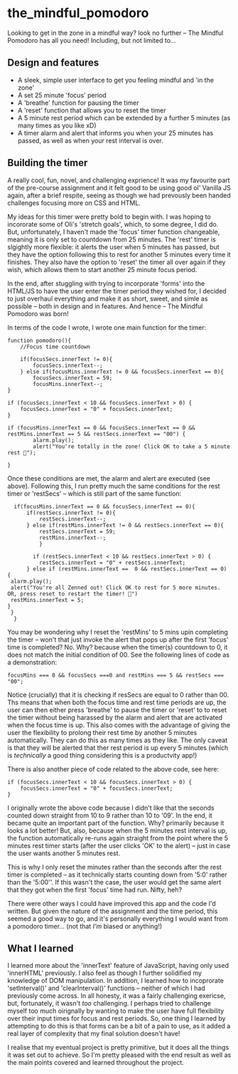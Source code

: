 # the_mindful_pomodoro

Looking to get in the zone in a mindful way? look no further – The Mindful Pomodoro has all you need! Including, but not limited to...

## Design and features

- A sleek, simple user interface to get you feeling mindful and 'in the zone'
- A set 25 minute 'focus' period
- A 'breathe' function for pausing the timer
- A 'reset' function that allows you to reset the timer
- A 5 minute rest period which can be extended by a further 5 minutes (as many times as you like xD)
- A timer alarm and alert that informs you when your 25 minutes has passed, as well as when your rest interval is over.

## Building the timer

A really cool, fun, novel, and challenging exprience! It was my favourite part of the pre-course assignment and it felt good to be using good ol' Vanilla JS again, after a brief respite, seeing as though we had prevously been handed challenges focusing more on CSS and HTML.

My ideas for this timer were pretty bold to begin with. I was hoping to incororate some of Oli's 'stretch goals', which, to some degree, I did do. But, unfortunately, I haven't made the 'focus' timer function changeable, meaning it is only set to countdown from 25 minutes. The 'rest' timer is slgightly more flexible: it alerts the user when 5 minutes has passed, but they have the option following this to rest for another 5 minutes every time it finishes. They also have the option to 'reset' the timer all over again if they wish, which allows them to start another 25 minute focus period. 

In the end, after stuggling with trying to incorporate 'forms' into the HTML/JS to have the user enter the timer period they wished for, I decided to just overhaul everything and make it as short, sweet, and simle as possible – both in design and in features. And hence – The Mindful Pomodoro was born!

In terms of the code I wrote, I wrote one main function for the timer:

```
function pomodoro(){
    //Focus time countdown

    if(focusSecs.innerText != 0){
        focusSecs.innerText--;
    } else if(focusMins.innerText != 0 && focusSecs.innerText == 0){
        focusSecs.innerText = 59;
        focusMins.innerText--;
}

if (focusSecs.innerText < 10 && focusSecs.innerText > 0) {
    focusSecs.innerText = "0" + focusSecs.innerText;
}

if (focusMins.innerText == 0 && focusSecs.innerText == 0 && restMins.innerText == 5 && restSecs.innerText == "00") {
        alarm.play();
        alert("You're totally in the zone! Click OK to take a 5 minute rest 🧘");

}

```

Once these conditions are met, the alarm and alert are executed (see above). Following this, I run pretty much the same conditions for the rest timer or 'restSecs' – which is still part of the same function:

```
  if(focusMins.innerText == 0 && focusSecs.innerText == 0){
      if(restSecs.innerText != 0){
          restSecs.innerText--;
      } else if(restMins.innerText != 0 && restSecs.innerText == 0){
          restSecs.innerText = 59;
          restMins.innerText--;
          }  
          
        if (restSecs.innerText < 10 && restSecs.innerText > 0) {
          restSecs.innerText = "0" + restSecs.innerText;
      } else if (restMins.innerText ==  0 && restSecs.innerText == 0)  {
 alarm.play();
 alert("You're all Zenned out! Click OK to rest for 5 more minutes. OR, press reset to restart the timer! 🙏")
 restMins.innerText = 5;
}
 }
  }
```

You may be wondering why I reset the 'restMins' to 5 mins upin completing the timer – won't that just invoke the alert that pops up after the first 'focus' time is completed? No. Why? because when the timer(s) countdown to 0, it does not match the initial condition of 00. See the following lines of code as a demonstration:

```
focusMins === 0 && focusSecs ===0 and restMins === 5 && restSecs === "00";
```

Notice (crucially) that it is checking if resSecs are equal to 0 rather than 00. Ths means that when both the focus time and rest time periods are up, the user can then either press 'breathe' to pause the timer or 'reset' to to reset the timer without being harassed by the alarm and alert that are activated when the focus time is up. This also comes with the advantage of giving the user the flexibility to prolong their rest time by another 5 minutes automatically. They can do this as many times as they like. The only caveat is that they will be alerted that ther rest period is up every 5 minutes (which is *technically* a good thing considering this is a productvity app!)

There is also another piece of code related to the above code, see here:

```
if (focusSecs.innerText < 10 && focusSecs.innerText > 0) {
    focusSecs.innerText = "0" + focusSecs.innerText;
}
```

I originally wrote the above code because I didn't like that the seconds counted down straight from 10 to 9 rather than 10 to '09'. In the end, it became quite an important part of the function. Why? primarily because it looks a lot better! But, also, because when the 5 minutes rest interval is up, the function automatically re-runs again straight from the point where the 5 minutes rest timer starts (after the user clicks 'OK' to the alert) – just in case the user wants another 5 minutes rest. 

This is why I only reset the minutes rather than the seconds after the rest timer is completed – as it technically starts counting down from '5:0' rather than the '5:00''. If this wasn't the case, the user would get the same alert that they got when the first 'focus' time had run. Nifty, heh?

There were other ways I could have improved this app and the code I'd written. But given the nature of the assignment and the time period, this seemed a good way to go, and it's personally everything I would want from a pomodoro timer... (not that *I'm* biased or anything!)


## What I learned

I learned more about the 'innerText' feature of JavaScript, having only used 'innerHTML' previously. I also feel as though I further solidified my knowledge of DOM manipulation. In addition, I learned how to incoprorate 'setInterval()' and 'clearInterval()' functions – neither of which I had previously come across. In all honesty, it was a fairly challenging exericse, but, fortunately, it wasn't *too* challenging. I perhaps tried to challenge myself too much oirignally by wanting to make the user have full flexibility over their input times for focus and rest periods. So, one thing I learned by attempting to do this is that forms can be a bit of a pain to use, as it added a real layer of complexity that my final solution doesn't have! 

I realise that my eventual project is pretty primitive, but it does all the things it was set out to achieve. So I'm pretty pleased with the end result as well as the main points covered and learned throughout the project.
